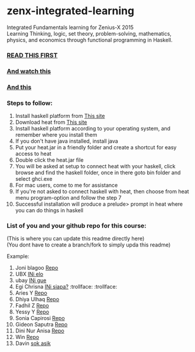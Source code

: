 zenx-integrated-learning
========================

Integrated Fundamentals learning for Zenius-X 2015  
Learning Thinking, logic, set theory, problem-solving, mathematics, physics, and economics through functional programming in Haskell.  

### <a href ="https://code.org/quotes" target="_blank">READ THIS FIRST</a>

### <a href="http://www.youtube.com/watch?v=Ia55clAtdMs" target="_blank">And watch this</a>
### <a href="http://www.youtube.com/watch?v=IY7EsTnUSxY" target="_blank">And this</a>


### Steps to follow:

1. Install haskell platform from <a href="http://www.haskell.org/platform/">This site</a>  
2. Download heat from <a href="http://www.cs.kent.ac.uk/projects/heat/">This site</a>  
3. Install haskell platform according to your operating system, and remember where you install them  
4. If you don't have java installed, install java  
5. Put your heat.jar in a friendly folder and create a shortcut for easy access to heat  
6. Double click the heat.jar file  
7. You will be asked at setup to connect heat with your haskell, click browse and find the haskell folder, once in there goto bin folder and select ghci.exe  
8. For mac users, come to me for assistance  
9. If you're not asked to connect haskell with heat, then choose from heat menu program-option and follow the step 7  
10. Successful installation will produce a prelude> prompt in heat where you can do things in haskell  

### List of you and your github repo for this course:

(This is where you can update this readme directly here)  
(You dont have to create a branch/fork to simply upda this readme)

Example:

1. Joni blagoo <a href="https://github.com/squest/zenx-integrated-learning">Repo</a>
2. UBX  <a href="https://github.com/u-b-x/ini-yazid.git">INi elo </a>
3. ubay <a href="begobegoan.com">INi gue </a>
4. Egi Chrisna <a href="https://github.com/crisna34/roomtry.git">INi siapa?</a> :trollface: :trollface:
5. Aries Y <a href="https://github.com/squest/zenx-integrated-learning">Repo</a>
6. Dhiya Ulhaq <a href="https://github.com/Dhiiyaur/Zen-Repo">Repo</a>
7. Fadhil Z <a href="https://github.com/fadhilz/FZ.git"> Repo </a>
8. Yessy Y <a href="https://github.com/yessyysp/FZ.git">Repo</a>
9. Sonia Capirosi <a href="https://github.com/SoniaCapirosi">Repo</a>
10. Gideon Saputra <a href="https://github.com/GideonSaputra/Hello.git">Repo</a>
11. Dini Nur Anisa <a href="https://github.com/DiniNurAnisa">Repo</a>
12. Win <a href="https://github.com/squest/zenx-integrated-learning">Repo</a>
13. Davin <a href="https://github.com/daviiinnn/dizqar.git">sok asik</a>

